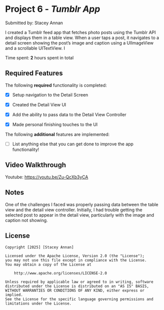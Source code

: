 # Project 6 - *Tumblr App*

Submitted by: Stacey Annan

I created a Tumblr feed app that fetches photo posts using the Tumblr API and displays them in a table view. When a user taps a post, it navigates to a detail screen showing the post’s image and caption using a UIImageView and a scrollable UITextView. I

Time spent: **2** hours spent in total

## Required Features

The following **required** functionality is completed:

- [X] Setup navigation to the Detail Screen
- [X] Created the Detail View UI
- [X] Add the ability to pass data to the Detail View Controller
- [X] Made personal finishing touches to the UI


The following **additional** features are implemented:

- [ ] List anything else that you can get done to improve the app functionality!

## Video Walkthrough

Youtube: https://youtu.be/Zu-QcXb3yCA

## Notes

One of the challenges I faced was properly passing data between the table view and the detail view controller. Initially, I had trouble getting the selected post to appear in the detail view, particularly with the image and caption not showing. 

## License

    Copyright [2025] [Stacey Annan]

    Licensed under the Apache License, Version 2.0 (the "License");
    you may not use this file except in compliance with the License.
    You may obtain a copy of the License at

        http://www.apache.org/licenses/LICENSE-2.0

    Unless required by applicable law or agreed to in writing, software
    distributed under the License is distributed on an "AS IS" BASIS,
    WITHOUT WARRANTIES OR CONDITIONS OF ANY KIND, either express or implied.
    See the License for the specific language governing permissions and
    limitations under the License.
